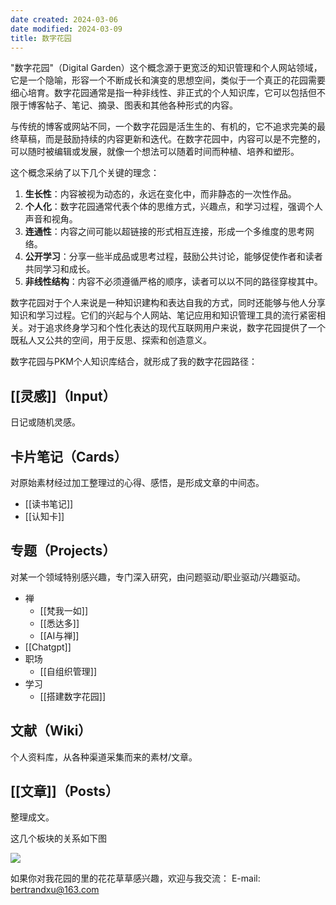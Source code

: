 ```yaml
---
date created: 2024-03-06
date modified: 2024-03-09
title: 数字花园
---
```


"数字花园"（Digital Garden）这个概念源于更宽泛的知识管理和个人网站领域，它是一个隐喻，形容一个不断成长和演变的思想空间，类似于一个真正的花园需要细心培育。数字花园通常是指一种非线性、非正式的个人知识库，它可以包括但不限于博客帖子、笔记、摘录、图表和其他各种形式的内容。

与传统的博客或网站不同，一个数字花园是活生生的、有机的，它不追求完美的最终草稿，而是鼓励持续的内容更新和迭代。在数字花园中，内容可以是不完整的，可以随时被编辑或发展，就像一个想法可以随着时间而种植、培养和塑形。

这个概念采纳了以下几个关键的理念：

1. **生长性**：内容被视为动态的，永远在变化中，而非静态的一次性作品。
2. **个人化**：数字花园通常代表个体的思维方式，兴趣点，和学习过程，强调个人声音和视角。
3. **连通性**：内容之间可能以超链接的形式相互连接，形成一个多维度的思考网络。
4. **公开学习**：分享一些半成品或思考过程，鼓励公共讨论，能够促使作者和读者共同学习和成长。
5. **非线性结构**：内容不必须遵循严格的顺序，读者可以以不同的路径穿梭其中。

数字花园对于个人来说是一种知识建构和表达自我的方式，同时还能够与他人分享知识和学习过程。它们的兴起与个人网站、笔记应用和知识管理工具的流行紧密相关。对于追求终身学习和个性化表达的现代互联网用户来说，数字花园提供了一个既私人又公共的空间，用于反思、探索和创造意义。

数字花园与PKM个人知识库结合，就形成了我的数字花园路径：
##  [[灵感]]（Input） 
日记或随机灵感。
## 卡片笔记（Cards）
对原始素材经过加工整理过的心得、感悟，是形成文章的中间态。
- [[读书笔记]]
- [[认知卡]]

## 专题（Projects）
对某一个领域特别感兴趣，专门深入研究，由问题驱动/职业驱动/兴趣驱动。
- 禅
	- [[梵我一如]]
	- [[悉达多]]
	- [[AI与禅]]
- [[Chatgpt]]
- 职场
	- [[自组织管理]]
- 学习
	- [[搭建数字花园]]

## 文献（Wiki）
个人资料库，从各种渠道采集而来的素材/文章。

## [[文章]]（Posts）
整理成文。

这几个板块的关系如下图

![](https://pic.imgdb.cn/item/65ec619e9f345e8d032c30ce.jpg)


如果你对我花园的里的花花草草感兴趣，欢迎与我交流：
E-mail: [bertrandxu@163.com](bertrandxu@163.com)
